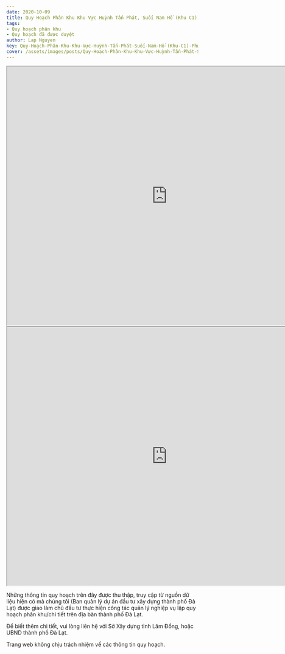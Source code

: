 ```yaml
---
date: 2020-10-09
title: Quy Hoạch Phân Khu Khu Vực Huỳnh Tấn Phát, Suối Nam Hồ (Khu C1), Phường 11
tags:
- Quy hoạch phân khu
- Quy hoạch đã được duyệt
author: Lap Nguyen
key: Quy-Hoạch-Phân-Khu-Khu-Vực-Huỳnh-Tấn-Phát-Suối-Nam-Hồ-(Khu-C1)-Phường-11
cover: /assets/images/posts/Quy-Hoạch-Phân-Khu-Khu-Vực-Huỳnh-Tấn-Phát-Suối-Nam-Hồ-(Khu-C1)-Phường-11.png
---
```


<iframe src="https://drive.google.com/file/d/1Q6NciyPWD6kZOeGoR8vWwoCE5G32qRhN/preview" width="840" height="680"></iframe>

<iframe src="https://drive.google.com/file/d/1cCQ9XbRGLRxSl0yyVIxOkDX45Ob5X3C0/preview" width="840" height="680"></iframe>

Những thông tin quy hoạch trên đây được thu thập, truy cập từ nguồn dữ liệu hiện có mà chúng tôi 
(Ban quản lý dự án đầu tư xây dựng thành phố Đà Lạt) được giao làm chủ đầu tư thực hiện công tác quản lý nghiệp vụ 
lập quy hoạch phân khu/chi tiết trên địa bàn thành phố Đà Lạt.

Để biết thêm chi tiết, vui lòng liên hệ với Sở Xây dựng tỉnh Lâm Đồng, hoặc UBND thành phố Đà Lạt.

Trang web không chịu trách nhiệm về các thông tin quy hoạch.
